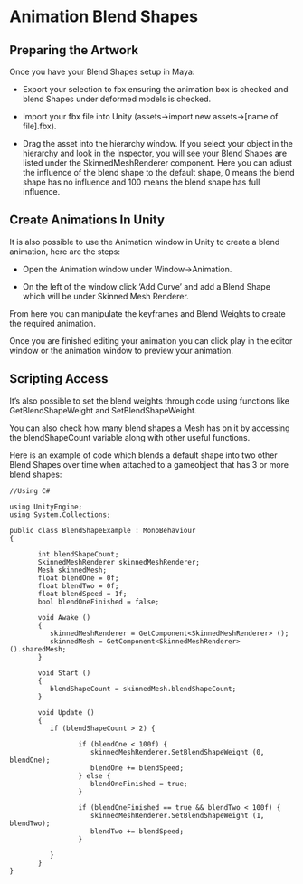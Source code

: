 Animation Blend Shapes
======================

Preparing the Artwork
---------------------

Once you have your Blend Shapes setup in Maya:

* Export your selection to fbx ensuring the animation box is checked and blend Shapes under deformed models is checked.

* Import your fbx file into Unity (assets->import new assets->[name of file].fbx).

* Drag the asset into the hierarchy window. If you select your object in the hierarchy and look in the inspector, you will see your Blend Shapes are listed under the SkinnedMeshRenderer component. Here you can adjust the influence of the blend shape to the default shape, 0 means the blend shape has no influence and 100 means the blend shape has full influence.

Create Animations In Unity
--------------------------

It is also possible to use the Animation window in Unity to create a blend animation, here are the steps:

* Open the Animation window under Window->Animation.

* On the left of the window click ‘Add Curve’ and add a Blend Shape which will be under Skinned Mesh Renderer.

From here you can manipulate the keyframes and Blend Weights to create the required animation.

Once you are finished editing your animation you can click play in the editor window or the animation window to preview your animation.

Scripting Access
----------------

It’s also possible to set the blend weights through code using functions like GetBlendShapeWeight and SetBlendShapeWeight.

You can also check how many blend shapes a Mesh has on it by accessing the blendShapeCount variable along with other useful functions.

Here is an example of code which blends a default shape into two other Blend Shapes over time when attached to a gameobject that has 3 or more blend shapes:

````
//Using C#
 
using UnityEngine;
using System.Collections;
 
public class BlendShapeExample : MonoBehaviour
{
 
       int blendShapeCount;
       SkinnedMeshRenderer skinnedMeshRenderer;
       Mesh skinnedMesh;
       float blendOne = 0f;
       float blendTwo = 0f;
       float blendSpeed = 1f;
       bool blendOneFinished = false;
 
       void Awake ()
       {
          skinnedMeshRenderer = GetComponent<SkinnedMeshRenderer> ();
          skinnedMesh = GetComponent<SkinnedMeshRenderer> ().sharedMesh;
       }
 
       void Start ()
       {
          blendShapeCount = skinnedMesh.blendShapeCount; 
       }
 
       void Update ()
       {
          if (blendShapeCount > 2) {
 
                 if (blendOne < 100f) {
                    skinnedMeshRenderer.SetBlendShapeWeight (0, blendOne);
                    blendOne += blendSpeed;
                 } else {
                    blendOneFinished = true;
                 }
 
                 if (blendOneFinished == true && blendTwo < 100f) {
                    skinnedMeshRenderer.SetBlendShapeWeight (1, blendTwo);
                    blendTwo += blendSpeed;
                 }
 
          }
       }
}
````


